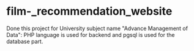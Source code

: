 # film-_recommendation_website
Done this project for University subject name "Advance Management of Data":
PHP language is used for backend and pgsql is used for the database part.
